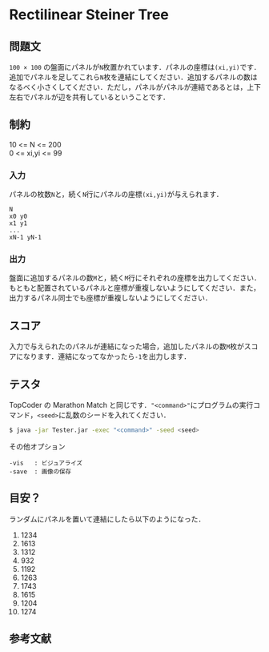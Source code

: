 # Rectilinear Steiner Tree

## 問題文
```100 × 100``` の盤面にパネルが```N```枚置かれています．パネルの座標は```(xi,yi)```です．追加でパネルを足してこれら```N```枚を連結にしてください．追加するパネルの数はなるべく小さくしてください．ただし，パネルがパネルが連結であるとは，上下左右でパネルが辺を共有しているということです．

## 制約
10 <= N <= 200  
0 <= xi,yi <= 99

### 入力
パネルの枚数```N```と，続く```N```行にパネルの座標```(xi,yi)```が与えられます．
```
N
x0 y0
x1 y1
...
xN-1 yN-1
```

### 出力
盤面に追加するパネルの数```M```と，続く```M```行にそれぞれの座標を出力してください．もともと配置されているパネルと座標が重複しないようにしてください．また，出力するパネル同士でも座標が重複しないようにしてください．

## スコア
入力で与えられたのパネルが連結になった場合，追加したパネルの数```M```枚がスコアになります．連結になってなかったら```-1```を出力します．

## テスタ
TopCoder の Marathon Match と同じです．```"<command>"```にプログラムの実行コマンド，```<seed>```に乱数のシードを入れてください．
```sh
$ java -jar Tester.jar -exec "<command>" -seed <seed>
```
その他オプション
```
-vis   : ビジュアライズ
-save  : 画像の保存
```

## 目安？
ランダムにパネルを置いて連結にしたら以下のようになった．  

1) 1234
2) 1613
3) 1312
4) 932
5) 1192
6) 1263
7) 1743
8) 1615
9) 1204
10) 1274


##  参考文献

